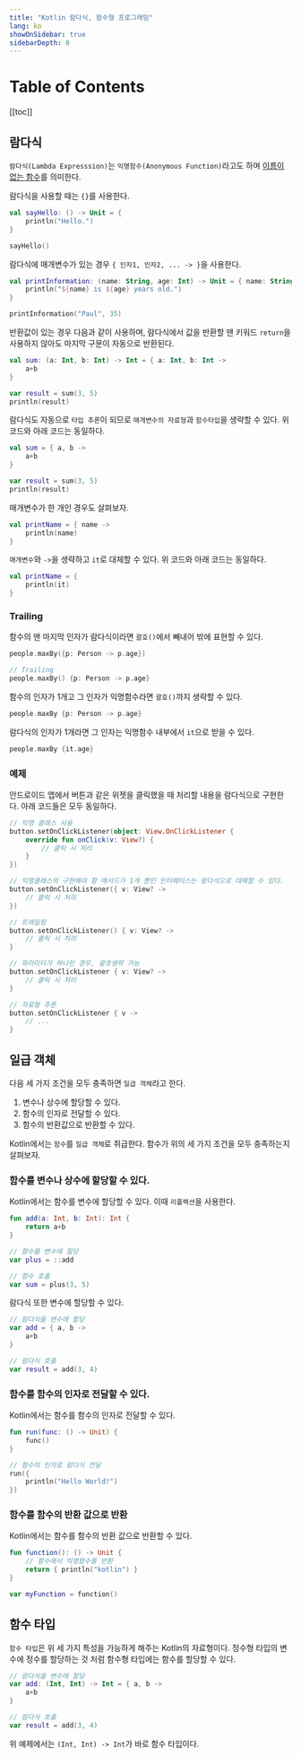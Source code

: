 ```yaml
---
title: "Kotlin 람다식, 함수형 프로그래밍"
lang: ko
showOnSidebar: true
sidebarDepth: 0
---
```


# Table of Contents
[[toc]]


## 람다식
`람다식(Lambda Expresssion)`는 `익명함수(Anonymous Function)`라고도 하며 <u>이름이 없는 함수</u>를 의미한다.

람다식을 사용할 때는 `{}`를 사용한다.
``` kotlin
val sayHello: () -> Unit = {
    println("Hello.")
}

sayHello()
```
람다식에 매개변수가 있는 경우 `{ 인자1, 인자2, ... -> }`을 사용한다.
``` kotlin
val printInformation: (name: String, age: Int) -> Unit = { name: String, age: Int ->
    println("${name} is ${age} years old.")
}

printInformation("Paul", 35)
```
반환값이 있는 경우 다음과 같이 사용하며, 람다식에서 값을 반환할 땐 키워드 `return`을 사용하지 않아도 마지막 구문이 자동으로 반환된다.
``` kotlin
val sum: (a: Int, b: Int) -> Int = { a: Int, b: Int ->
    a+b
}

var result = sum(3, 5)
println(result)
```
람다식도 자동으로 `타입 추론`이 되므로 `매개변수의 자료형`과 `함수타입`을 생략할 수 있다. 위 코드와 아래 코드는 동일하다.
``` kotlin
val sum = { a, b ->
    a+b
}

var result = sum(3, 5)
println(result)
```
매개변수가 한 개인 경우도 살펴보자.
``` kotlin
val printName = { name ->
    println(name)
}
```
`매개변수`와 `->`을 생략하고 `it`로 대체할 수 있다. 위 코드와 아래 코드는 동일하다.
``` kotlin
val printName = { 
    println(it)
}
```
### Trailing
함수의 맨 마지막 인자가 람다식이라면 `괄호()`에서 빼내어 밖에 표현할 수 있다.
``` kotlin
people.maxBy({p: Person -> p.age}) 

// Trailing
people.maxBy() {p: Person -> p.age} 
``` 
함수의 인자가 1개고 그 인자가 익명함수라면 `괄호()`까지 생략할 수 있다.
``` kotlin
people.maxBy {p: Person -> p.age} 
```
람다식의 인자가 1개라면 그 인자는 익명함수 내부에서 `it`으로 받을 수 있다.
``` kotlin
people.maxBy {it.age}
```
### 예제
안드로이드 앱에서 버튼과 같은 위젯을 클릭했을 때 처리할 내용을 람다식으로 구현한다. 아래 코드들은 모두 동일하다.
``` kotlin
// 익명 클래스 사용
button.setOnClickListener(object: View.OnClickListener {
    override fun onClick(v: View?) {
        // 클릭 시 처리
    }
})
```
``` kotlin
// 익명클래스의 구현해야 할 매서드가 1개 뿐인 인터페이스는 람다식으로 대체할 수 있다.
button.setOnClickListener({ v: View? ->
    // 클릭 시 처리
})
```
``` kotlin
// 트레일링
button.setOnClickListener() { v: View? ->
    // 클릭 시 처리
}
```
``` kotlin
// 파라미터가 하나인 경우, 괄호생략 가능
button.setOnClickListener { v: View? ->
    // 클릭 시 처리
}
```
``` kotlin
// 자료형 추론
button.setOnClickListener { v ->
    // ...
}
```

## 일급 객체
다음 세 가지 조건을 모두 충족하면 `일급 객체`라고 한다.
1. 변수나 상수에 할당할 수 있다.
1. 함수의 인자로 전달할 수 있다.
1. 함수의 반환값으로 반환할 수 있다.

Kotlin에서는 `함수`를 `일급 객체`로 취급한다. 함수가 위의 세 가지 조건을 모두 충족하는지 살펴보자.

### 함수를 변수나 상수에 할당할 수 있다.
Kotlin에서는 함수를 변수에 할당할 수 있다. 이때 `리플렉션`을 사용한다. 
``` kotlin
fun add(a: Int, b: Int): Int {
    return a+b
}

// 함수를 변수에 할당
var plus = ::add

// 함수 호출
var sum = plus(3, 5)
```
람다식 또한 변수에 할당할 수 있다.
``` kotlin
// 람다식을 변수에 할당
var add = { a, b -> 
    a+b
}

// 람다식 호출
var result = add(3, 4)
```

### 함수를 함수의 인자로 전달할 수 있다.
Kotlin에서는 함수를 함수의 인자로 전달할 수 있다.
``` kotlin
fun run(func: () -> Unit) {
    func()
}

// 함수의 인자로 람다식 전달
run({
    println("Hello World!")
})
```

### 함수를 함수의 반환 값으로 반환
Kotlin에서는 함수를 함수의 반환 값으로 반환할 수 있다.
``` kotlin
fun function(): () -> Unit {
    // 함수에서 익명함수를 반환
    return { println("kotlin") }
}

var myFunction = function()
```

## 함수 타입
`함수 타입`은 위 세 가지 특성을 가능하게 해주는 Kotlin의 자료형이다. 정수형 타입의 변수에 정수를 할당하는 것 처럼 함수형 타입에는 함수를 할당할 수 있다. 
``` kotlin
// 람다식을 변수에 할당
var add: (Int, Int) -> Int = { a, b -> 
    a+b
}

// 람다식 호출
var result = add(3, 4)
```
위 예제에서는 `(Int, Int) -> Int`가 바로 함수 타입이다.
